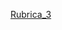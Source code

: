 [Rubrica_3](https://alumnosuady-my.sharepoint.com/:x:/g/personal/a23216393_alumnos_uady_mx/EUpdaQS7na1CnpfYXZbxJoYBel-f-JcTZACkuDushj2ueg?e=QYboPe)
